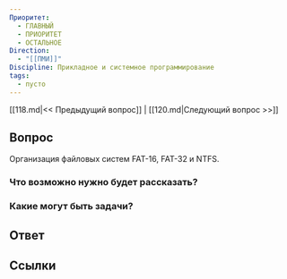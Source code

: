 ```yaml
---
Приоритет:
  - ГЛАВНЫЙ
  - ПРИОРИТЕТ
  - ОСТАЛЬНОЕ
Direction:
  - "[[ПМИ]]" 
Discipline: Прикладное и системное программирование 
tags:
  - пусто
---
```

[[118.md|<< Предыдущий вопрос]] | [[120.md|Следующий вопрос >>]]
## Вопрос

Организация файловых систем FAT-16, FAT-32 и NTFS.

### Что возможно нужно будет рассказать?

### Какие могут быть задачи?

## Ответ

## Ссылки
